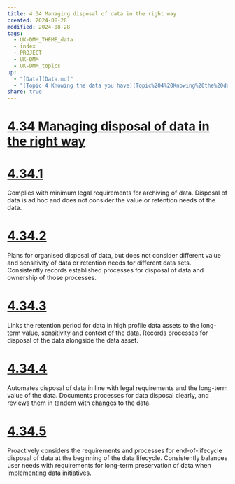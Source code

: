 ```yaml
---
title: 4.34 Managing disposal of data in the right way
created: 2024-08-28
modified: 2024-08-28
tags:
  - UK-DMM_THEME_data
  - index
  - PROJECT
  - UK-DMM
  - UK-DMM_topics
up:
  - "[Data](Data.md)"
  - "[Topic 4 Knowing the data you have](Topic%204%20Knowing%20the%20data%20you%20have.md)"
share: true
---
```

# [4.34 Managing disposal of data in the right way](4.34%20Managing%20disposal%20of%20data%20in%20the%20right%20way.md)
# [4.34.1](4.34.1.md)

Complies with minimum legal requirements for archiving of data. Disposal of data is ad hoc and does not consider the value or retention needs of the data.

# [4.34.2](4.34.2.md)

Plans for organised disposal of data, but does not consider different value and sensitivity of data or retention needs for different data sets. Consistently records established processes for disposal of data and ownership of those processes.

# [4.34.3](4.34.3.md)

Links the retention period for data in high profile data assets to the long-term value, sensitivity and context of the data. Records processes for disposal of the data alongside the data asset.

# [4.34.4](4.34.4.md)

Automates disposal of data in line with legal requirements and the long-term value of the data. Documents processes for data disposal clearly, and reviews them in tandem with changes to the data.

# [4.34.5](4.34.5.md)

Proactively considers the requirements and processes for end-of-lifecycle disposal of data at the beginning of the data lifecycle. Consistently balances user needs with requirements for long-term preservation of data when implementing data initiatives.
